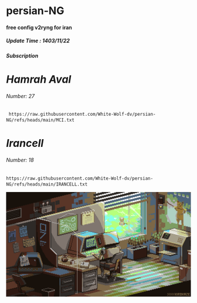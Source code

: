 # persian-NG

#### free config v2ryng for iran


<h5>Update Time : 1403/11/22</h5>

##### Subscription

  # *****Hamrah Aval*****

<h6>Number: 27</h6>

     https://raw.githubusercontent.com/White-Wolf-dv/persian-NG/refs/heads/main/MCI.txt

# *****Irancell*****

<h6>Number: 18 </h6>

    https://raw.githubusercontent.com/White-Wolf-dv/persian-NG/refs/heads/main/IRANCELL.txt

<p align="center">
<img  src="https://github.com/White-Wolf-dv/White-Wolf-dv/blob/main/14.gif">
</p>
